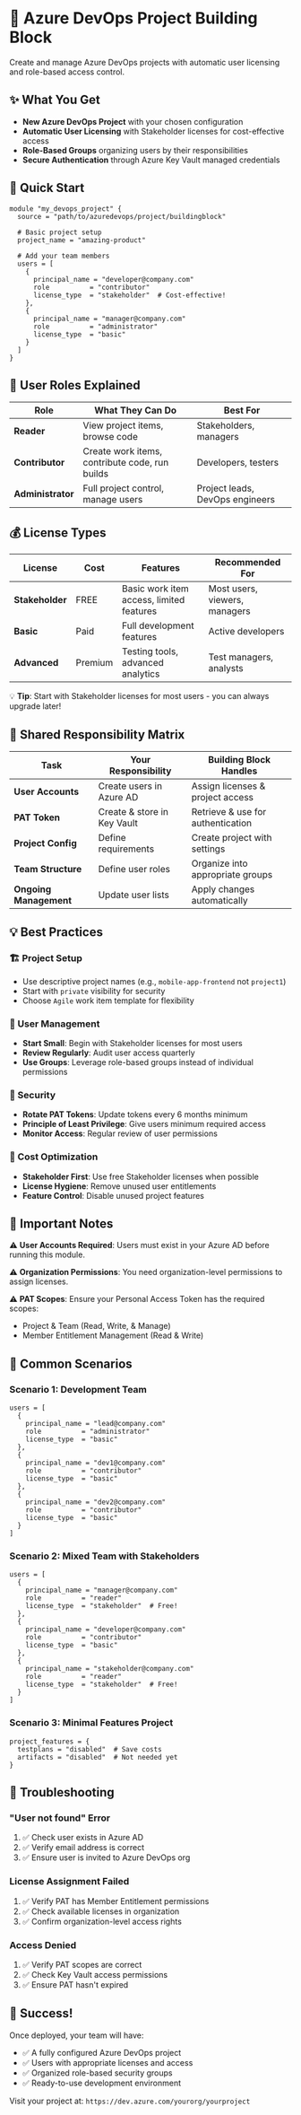 # 🚀 Azure DevOps Project Building Block

Create and manage Azure DevOps projects with automatic user licensing and role-based access control.

## ✨ What You Get

- **New Azure DevOps Project** with your chosen configuration
- **Automatic User Licensing** with Stakeholder licenses for cost-effective access
- **Role-Based Groups** organizing users by their responsibilities
- **Secure Authentication** through Azure Key Vault managed credentials

## 🎯 Quick Start

```hcl
module "my_devops_project" {
  source = "path/to/azuredevops/project/buildingblock"
  
  # Basic project setup
  project_name = "amazing-product"
  
  # Add your team members
  users = [
    {
      principal_name = "developer@company.com"
      role          = "contributor"
      license_type  = "stakeholder"  # Cost-effective!
    },
    {
      principal_name = "manager@company.com"
      role          = "administrator" 
      license_type  = "basic"
    }
  ]
}
```

## 👥 User Roles Explained

| Role | What They Can Do | Best For |
|------|-----------------|----------|
| **Reader** | View project items, browse code | Stakeholders, managers |
| **Contributor** | Create work items, contribute code, run builds | Developers, testers |
| **Administrator** | Full project control, manage users | Project leads, DevOps engineers |

## 💰 License Types

| License | Cost | Features | Recommended For |
|---------|------|----------|----------------|
| **Stakeholder** | FREE | Basic work item access, limited features | Most users, viewers, managers |
| **Basic** | Paid | Full development features | Active developers |
| **Advanced** | Premium | Testing tools, advanced analytics | Test managers, analysts |

💡 **Tip**: Start with Stakeholder licenses for most users - you can always upgrade later!

## 🔄 Shared Responsibility Matrix

| Task | Your Responsibility | Building Block Handles |
|------|-------------------|----------------------|
| **User Accounts** | Create users in Azure AD | Assign licenses & project access |
| **PAT Token** | Create & store in Key Vault | Retrieve & use for authentication |
| **Project Config** | Define requirements | Create project with settings |
| **Team Structure** | Define user roles | Organize into appropriate groups |
| **Ongoing Management** | Update user lists | Apply changes automatically |

## 💡 Best Practices

### 🏗️ Project Setup
- Use descriptive project names (e.g., `mobile-app-frontend` not `project1`)
- Start with `private` visibility for security
- Choose `Agile` work item template for flexibility

### 👤 User Management
- **Start Small**: Begin with Stakeholder licenses for most users
- **Review Regularly**: Audit user access quarterly
- **Use Groups**: Leverage role-based groups instead of individual permissions

### 🔐 Security
- **Rotate PAT Tokens**: Update tokens every 6 months minimum
- **Principle of Least Privilege**: Give users minimum required access
- **Monitor Access**: Regular review of user permissions

### 💸 Cost Optimization
- **Stakeholder First**: Use free Stakeholder licenses when possible
- **License Hygiene**: Remove unused user entitlements
- **Feature Control**: Disable unused project features

## 🚨 Important Notes

⚠️ **User Accounts Required**: Users must exist in your Azure AD before running this module.

⚠️ **Organization Permissions**: You need organization-level permissions to assign licenses.

⚠️ **PAT Scopes**: Ensure your Personal Access Token has the required scopes:
- Project & Team (Read, Write, & Manage)
- Member Entitlement Management (Read & Write)

## 📝 Common Scenarios

### Scenario 1: Development Team
```hcl
users = [
  {
    principal_name = "lead@company.com"
    role          = "administrator"
    license_type  = "basic"
  },
  {
    principal_name = "dev1@company.com"
    role          = "contributor" 
    license_type  = "basic"
  },
  {
    principal_name = "dev2@company.com"
    role          = "contributor"
    license_type  = "basic"
  }
]
```

### Scenario 2: Mixed Team with Stakeholders
```hcl
users = [
  {
    principal_name = "manager@company.com"
    role          = "reader"
    license_type  = "stakeholder"  # Free!
  },
  {
    principal_name = "developer@company.com"
    role          = "contributor"
    license_type  = "basic"
  },
  {
    principal_name = "stakeholder@company.com"
    role          = "reader"
    license_type  = "stakeholder"  # Free!
  }
]
```

### Scenario 3: Minimal Features Project
```hcl
project_features = {
  testplans = "disabled"  # Save costs
  artifacts = "disabled"  # Not needed yet
}
```

## 🔧 Troubleshooting

### "User not found" Error
1. ✅ Check user exists in Azure AD
2. ✅ Verify email address is correct
3. ✅ Ensure user is invited to Azure DevOps org

### License Assignment Failed
1. ✅ Verify PAT has Member Entitlement permissions
2. ✅ Check available licenses in organization
3. ✅ Confirm organization-level access rights

### Access Denied
1. ✅ Verify PAT scopes are correct
2. ✅ Check Key Vault access permissions
3. ✅ Ensure PAT hasn't expired

## 🎉 Success!

Once deployed, your team will have:
- ✅ A fully configured Azure DevOps project
- ✅ Users with appropriate licenses and access
- ✅ Organized role-based security groups
- ✅ Ready-to-use development environment

Visit your project at: `https://dev.azure.com/yourorg/yourproject`